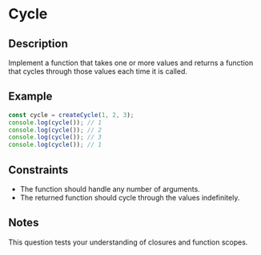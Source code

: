 # Cycle

## Description
Implement a function that takes one or more values and returns a function that cycles through those values each time it is called.

## Example
```javascript
const cycle = createCycle(1, 2, 3);
console.log(cycle()); // 1
console.log(cycle()); // 2
console.log(cycle()); // 3
console.log(cycle()); // 1
```

## Constraints
- The function should handle any number of arguments.
- The returned function should cycle through the values indefinitely.

## Notes
This question tests your understanding of closures and function scopes.